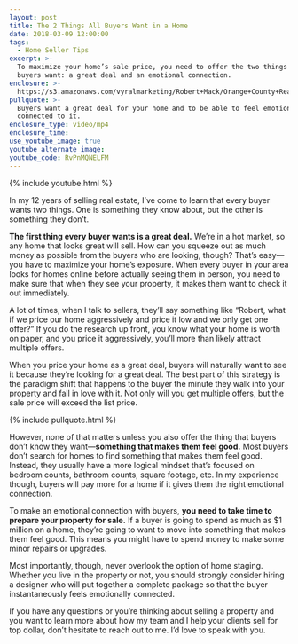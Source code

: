 ```yaml
---
layout: post
title: The 2 Things All Buyers Want in a Home
date: 2018-03-09 12:00:00
tags:
  - Home Seller Tips
excerpt: >-
  To maximize your home’s sale price, you need to offer the two things all
  buyers want: a great deal and an emotional connection.
enclosure: >-
  https://s3.amazonaws.com/vyralmarketing/Robert+Mack/Orange+County+Real+Estate+Agent+What+buyers+really+want+from+your+home.mp4
pullquote: >-
  Buyers want a great deal for your home and to be able to feel emotionally
  connected to it.
enclosure_type: video/mp4
enclosure_time:
use_youtube_image: true
youtube_alternate_image:
youtube_code: RvPnMQNELFM
---
```


{% include youtube.html %}

In my 12 years of selling real estate, I’ve come to learn that every buyer wants two things. One is something they know about, but the other is something they don’t. &nbsp;

**The first thing every buyer wants is a great deal.** We’re in a hot market, so any home that looks great will sell. How can you squeeze out as much money as possible from the buyers who are looking, though? That’s easy—you have to maximize your home’s exposure. When every buyer in your area looks for homes online before actually seeing them in person, you need to make sure that when they see your property, it makes them want to check it out immediately.&nbsp;

A lot of times, when I talk to sellers, they’ll say something like “Robert, what if we price our home aggressively and price it low and we only get one offer?” If you do the research up front, you know what your home is worth on paper, and you price it aggressively, you’ll more than likely attract multiple offers.&nbsp;

When you price your home as a great deal, buyers will naturally want to see it because they’re looking for a great deal. The best part of this strategy is the paradigm shift that happens to the buyer the minute they walk into your property and fall in love with it. Not only will you get multiple offers, but the sale price will exceed the list price.

{% include pullquote.html %}

However, none of that matters unless you also offer the thing that buyers don’t know they want—**something that makes them feel good.** Most buyers don’t search for homes to find something that makes them feel good. Instead, they usually have a more logical mindset that’s focused on bedroom counts, bathroom counts, square footage, etc. In my experience though, buyers will pay more for a home if it gives them the right emotional connection.&nbsp;

To make an emotional connection with buyers, **you need to take time to prepare your property for sale.** If a buyer is going to spend as much as $1 million on a home, they’re going to want to move into something that makes them feel good. This means you might have to spend money to make some minor repairs or upgrades.&nbsp;

Most importantly, though, never overlook the option of home staging. Whether you live in the property or not, you should strongly consider hiring a designer who will put together a complete package so that the buyer instantaneously feels emotionally connected.&nbsp;

If you have any questions or you’re thinking about selling a property and you want to learn more about how my team and I help your clients sell for top dollar, don’t hesitate to reach out to me. I’d love to speak with you.